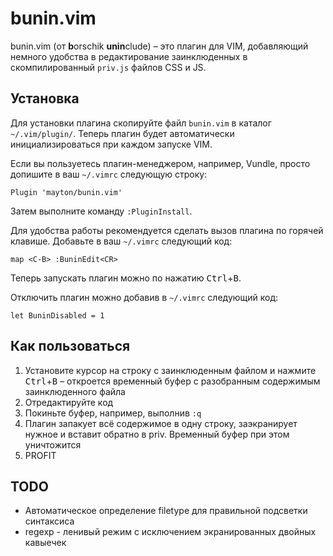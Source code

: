 # bunin.vim

bunin.vim (от <b>b</b>orschik <b>unin</b>clude) – это плагин для VIM, добавляющий
немного удобства в редактирование заинклюденных в скомпилированный
`priv.js` файлов CSS и JS.


## Установка

Для установки плагина скопируйте файл `bunin.vim` в каталог `~/.vim/plugin/`.
Теперь плагин будет автоматически инициализироваться при каждом запуске VIM.

Если вы пользуетесь плагин-менеджером, например, Vundle, просто допишите в ваш
`~/.vimrc` следующую строку:

```
Plugin 'mayton/bunin.vim'
```

Затем выполните команду `:PluginInstall`.

Для удобства работы рекомендуется сделать вызов плагина по горячей клавише.
Добавьте в ваш `~/.vimrc` следующий код:
```
map <C-B> :BuninEdit<CR>
```
Теперь запускать плагин можно по нажатию <kbd>Ctrl</kbd>+<kbd>B</kbd>.

Отключить плагин можно добавив в `~/.vimrc` следующий код:
```
let BuninDisabled = 1
```

## Как пользоваться

 1. Установите курсор на строку с заинклюденным файлом и нажмите
<kbd>Ctrl</kbd>+<kbd>B</kbd> – откроется временный буфер с разобранным
содержимым заинклюденного файла
 2. Отредактируйте код
 3. Покиньте буфер, например, выполнив `:q`
 4. Плагин запакует всё содержимое в одну строку, заэкранирует нужное и
вставит обратно в priv. Временный буфер при этом уничтожится
 4. PROFIT


## TODO
 * Автоматическое определение filetype для правильной подсветки синтаксиса
 * regexp - ленивый режим с исключением экранированных двойных кавыечек
